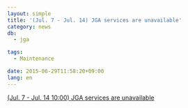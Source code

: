 ```yaml
---
layout: simple
title: '(Jul. 7 - Jul. 14) JGA services are unavailable'
category: news
db:
  - jga

tags:
  - Maintenance

date: 2015-06-29T11:58:20+09:00
lang: en
---
```


<a href="/news/en/2015-06-29_2-e.html">(Jul. 7 - Jul. 14 10:00) JGA services are unavailable</a>
